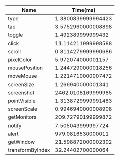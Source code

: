 |Name|Time(ms)|
|----|----|
|type|1.3800839999994423|
|tap|3.5752960000008898|
|toggle|1.492389999999432|
|click|11.114211999998588|
|scroll|0.8114279999990686|
|pixelColor|5.972074000001157|
|mousePosition|1.2447290000018256|
|moveMouse|1.2214710000007472|
|screenSize|1.266940000001341|
|screenshot|2462.0108169999985|
|pointVisible|1.3138729999991483|
|screenScale|0.9946940000008908|
|getMonitors|209.72790199999872|
|notify|7.505043999997724|
|alert|979.0816530000011|
|getWindow|21.598872000002302|
|transformByIndex|32.24402700000064|
